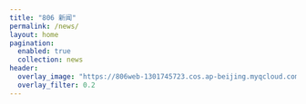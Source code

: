 ```yaml
---
title: "806 新闻"
permalink: /news/
layout: home
pagination:
  enabled: true
  collection: news
header:
  overlay_image: "https://806web-1301745723.cos.ap-beijing.myqcloud.com/web/news-banner.jpg"
  overlay_filter: 0.2
---
```

